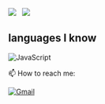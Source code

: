 <a href="https://instagram.com/cerenylmz460"><img src="https://img.shields.io/badge/@cerenylmz460-8b72ff?style=flat&logo=Instagram&logoColor=white"/></a> &nbsp;
![](https://komarev.com/ghpvc/?username=your-github-username&color=dc143c)




## languages I know

![JavaScript](https://img.shields.io/badge/-JavaScript-05122A?style=flat&logo=javascript)&nbsp;

📫   How to reach me:

<a href="https://discord.com/users/968626503304749106"><img alt="Gmail" src="https://img.shields.io/badge/Discord-2f3236?style=flat&logo=discord&logoColor=black" /></a> &nbsp;
